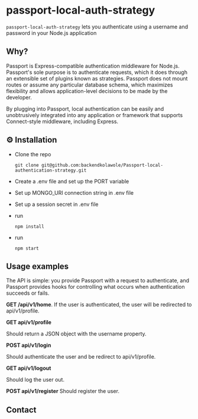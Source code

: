 # passport-local-auth-strategy

`passport-local-auth-strategy` lets you authenticate using a username and password in your Node.js application

## Why?
Passport is Express-compatible authentication middleware for Node.js. Passport's sole purpose is to authenticate requests, which it does through an extensible set of plugins known as strategies. Passport does not mount routes or assume any particular database schema, which maximizes flexibility and allows application-level decisions to be made by the developer. 

By plugging into Passport, local authentication can be easily and unobtrusively integrated into any application or framework that supports Connect-style middleware, including Express.


## ⚙️ Installation

- Clone the repo

  `git clone git@github.com:backendkolawole/Passport-local-authentication-strategy.git`

- Create a .env file and set up the PORT variable
- Set up MONGO_URI connection string in .env file
- Set up a session secret in .env file
- run

  `npm install`
  
- run
  
  `npm start`
  
## Usage examples

The API is simple: you provide Passport with a request to authenticate, and Passport provides hooks for controlling what occurs when authentication succeeds or fails.

**GET /api/v1/home**. 
If the user is authenticated, the user will be redirected to api/v1/profile.

**GET api/v1/profile** 

Should return a JSON object with the username property.


**POST api/v1/login**

Should authenticate the user and be redirect to api/v1/profile.

**GET api/v1/logout**

Should log the user out.

**POST api/v1/register**
Should register the user.


## Contact



